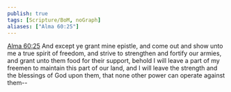 ```yaml
---
publish: true
tags: [Scripture/BoM, noGraph]
aliases: ["Alma 60:25"]
---
```

[Alma 60:25](https://churchofjesuschrist.org/study/scriptures/bofm/alma/60?lang=eng&id=p25#p25) And except ye grant mine epistle, and come out and show unto me a true spirit of freedom, and strive to strengthen and fortify our armies, and grant unto them food for their support, behold I will leave a part of my freemen to maintain this part of our land, and I will leave the strength and the blessings of God upon them, that none other power can operate against them--

